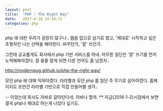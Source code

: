 ```yaml
---
layout: post
title:  "PHP : The Right Way"
date:   2017-4-18 14:10:31
categories: php
---
```


php 에 대한 우려가 굉장히 많구나.. 웹을 업으로 삼기로 했고, '제대로' 시작하고 싶은 초행자인 나는 선택을 해야한다. 바꾸던가, '잘' 쓰던가.

그런데 공교롭게도 회사에서 php 기반 서비스를 하네. 아무튼 일단은 '잘' 쓰기를 먼저 노력해봐야겠다. 잘 쓸줄 알게 되면 다른 언어도 좀 났겠지..

http://modernpug.github.io/php-the-right-way/

모던 php 에 대해 익혀야겠다. 라라벨과 모던 php 를 일단 주 무기로 삼아야겠다. 홈페이지도 조만간 라라벨 기반으로 직접 만들어볼 생각..

-- 이었는데 회사도 자바로 갈아탄다네. 자바나 할까.
** 지금(2018-1-2)시점에서 보면 결국 php나 제대로 하는게 나았다 싶기도.
